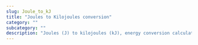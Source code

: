 ```yaml
---
slug: Joule_to_kJ
title: "Joules to Kilojoules conversion"
category: ""
subcategory: ""
description: "Joules (J) to kilojoules (kJ), energy conversion calculator and how to convert."
---
```


